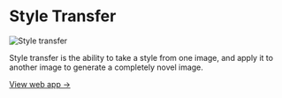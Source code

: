 # Style Transfer

![Style transfer](/img/style-transfer.png)

Style transfer is the ability to take a style from one image, and apply it to another image to generate a completely novel image.

[View web app →](https://style-transfer.golightlyplus.com/)
